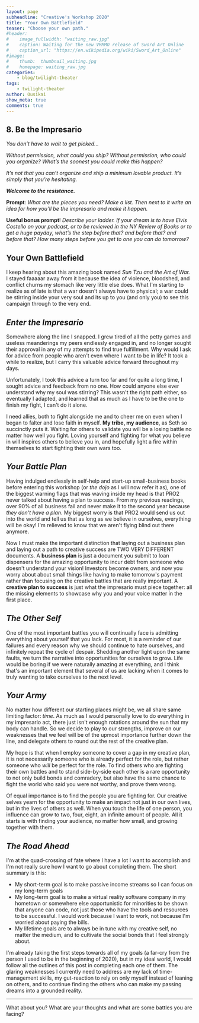 ```yaml
---
layout: page
subheadline: "Creative's Workshop 2020"
title: "Your Own Battlefield"
teaser: "Choose your own path."
#header:
#    image_fullwidth: "waiting_raw.jpg"
#    caption: Waiting for the new VRMMO release of Sword Art Online
#    caption_url: "https://en.wikipedia.org/wiki/Sword_Art_Online"
#image:
#    thumb:  thumbnail_waiting.jpg
#    homepage: waiting_raw.jpg
categories:
    - blog/twilight-theater
tags:
    - twilight-theater
author: Ousikai
show_meta: true
comments: true
---
```

## 8. Be the Impresario
*You don’t have to wait to get picked…*

*Without permission, what could you ship?*
*Without permission, who could you organize?*
*What’s the soonest you could make this happen?*

*It’s not that you can’t organize and ship a minimum lovable product. It’s simply that you’re hesitating.*

***Welcome to the resistance.***

**Prompt**: *What are the pieces you need? Make a list.*
*Then next to it write an idea for how you’ll be the impresario and make it happen.*

**Useful bonus prompt**! *Describe your ladder. If your dream is to have Elvis Costello on your podcast, or to be reviewed in the NY Review of Books or to get a huge payday, what’s the step before that? and before that? and before that? How many steps before you get to one you can do tomorrow?*

## Your Own Battlefield
I keep hearing about this amazing book named *Sun Tzu and the Art of War.* I stayed faaaaar away from it because the idea of violence, bloodshed, and conflict churns my stomach like very little else does. What I'm starting to realize as of late is that a war doesn't always have to physical; a war could be stirring inside your very soul and its up to you (and only you) to see this campaign through to the very end. 

***Enter the Impresario***
---

Somewhere along the line I snapped. I grew tired of all the petty games and useless meanderings my peers endlessly engaged in, and no longer sought their approval in any of my attempts to find true fulfillment. Why would I ask for advice from people who aren't even where I want to be in life? It took a while to realize, but I carry this valuable advice forward throughout my days.

Unfortunately, I took this advice a turn too far and for quite a long time, I sought advice and feedback from no one. How could anyone else ever understand why my soul was stirring? This wasn't the right path either, so eventually I adapted, and learned that as much as I have to be the one to finish my fight, I can't do it alone. 

I need allies, both to fight alongside me and to cheer me on even when I began to falter and lose faith in myself. **My tribe, my audience**, as Seth so succinctly puts it. Waiting for others to validate you will be a losing battle no matter how well you fight. Loving yourself and fighting for what you believe in will inspires others to believe you in, and hopefully light a fire within themselves to start fighting their own wars too.

***Your Battle Plan***
---
Having indulged endlessly in self-help and start-up small-business books before entering this workshop (or *the dojo* as I will now refer it as), one of the biggest warning flags that was waving inside my head is that PRO2 never talked about having a plan to success. From my previous readings, over 90% of all business fail and never make it to the second year because *they don't have a plan*. My biggest worry is that PRO2 would send us out into the world and tell us that as long as we believe in ourselves, everything will be okay! I'm relieved to know that we aren't flying blind out there anymore. 

Now I must make the important distinction that laying out a business plan and laying out a path to creative success are TWO VERY DIFFERENT documents. A **business plan** is just a document you submit to loan dispensers for the amazing opportunity to incur debt from someone who doesn't understand your vision! Investors become owners, and now you worry about about small things like having to make tomorrow's payment rather than focusing on the creative battles that are really important. A **creative plan to success** is just what the impresario must piece together: all the missing elements to showcase why you and your voice matter in the first place. 

***The Other Self***
---
One of the most important battles you will continually face is admitting everything about yourself that you lack. For most, it is a reminder of our failures and every reason why we should continue to hate ourselves, and infinitely repeat the cycle of despair. Shedding another light upon the same faults, we turn the narrative into opportunities for ourselves to grow. Life would be boring if we were naturally amazing at everything, and I think that's an important element that several of us are lacking when it comes to truly wanting to take ourselves to the next level. 

***Your Army***
---
No matter how different our starting places might be, we all share same limiting factor: *time*. As much as I would personally love to do everything in my impresario act, there just isn't enough rotations around the sun that my body can handle. So we decide to play to our strengths, improve on our weaknesses that we feel will be of the upmost importance further down the line, and delegate others to round out the rest of the creative plan. 

My hope is that when I employ someone to cover a gap in my creative plan, it is not necessarily someone who is already perfect for the role, but rather someone who *will* be perfect for the role. To find others who are fighting their own battles and to stand side-by-side each other is a rare opportunity to not only build bonds and comradery, but also have the same chance to fight the world who said you were not worthy, and prove them wrong. 

Of equal importance is to find the people you are fighting for. Our creative selves yearn for the opportunity to make an impact not just in our own lives, but in the lives of others as well. When you touch the life of one person, you influence can grow to two, four, eight, an infinite amount of people. All it starts is with finding your audience, no matter how small, and growing together with them.

***The Road Ahead***
---

I'm at the quad-crossing of fate where I have a lot I want to accomplish and I'm not really sure how I want to go about completing them. The short summary is this:

* My short-term goal is to make passive income streams so I can focus on my long-term goals
* My long-term goal is to make a virtual reality software company in my hometown or somewhere else opportunistic for minorities to be shown that anyone can code, not just those who have the tools and resources to be successful. I would work because I want to work, not because I'm worried about paying the bills. 
* My lifetime goals are to always be in tune with my creative self, no matter the medium, and to cultivate the social bonds that I feel strongly about. 

I'm already taking the first steps towards all of my goals (a far-cry from the person I used to be in the beginning of 2020), but in my ideal world, I would follow all the outlines of this post in completing each one of them. The glaring weaknesses I currently need to address are my lack of time-management skills, my gut-reaction to rely on only myself instead of leaning on others, and to continue finding the others who can make my passing dreams into a grounded reality. 

---

What about you? What are your thoughts and what are some battles you are facing? 